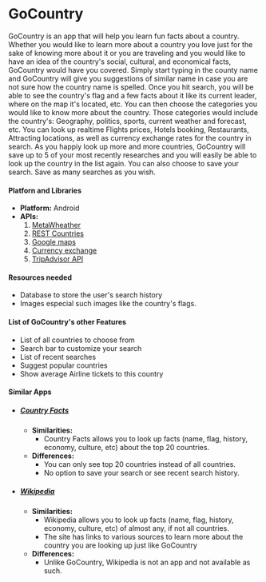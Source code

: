# GoCountry

GoCountry is an app that will help you learn fun facts about a country. Whether you would like to learn more about a country you love just for the sake of knowing more about it or you are traveling and you would like to have an idea of the country's social, cultural, and economical facts, GoCountry would have you covered. Simply start typing in the county name and GoCountry will give you suggestions of similar name in case you are not sure how the country name is spelled. Once you hit search, you will be able to see the country's flag and a few facts about it like its current leader, where on the map it's located, etc. You can then choose the categories you would like to know more about the country. Those categories would include the country's: Geography, politics, sports, current weather and forecast, etc. You can look up realtime Flights prices, Hotels booking, Restaurants, Attracting locations, as well as currency exchange rates for the country in search. As you happiy look up more and more countries, GoCountry will save up to 5 of your most recently researches and you will easily be able to look up the country in the list again. You can also choose to save your search. Save as many searches as you wish. 

#### Platforn and Libraries
  - **Platform:** Android
  - **APIs:**
    1. [MetaWheather](https://www.metaweather.com/api/)
    2. [REST Countries](https://restcountries.eu)
    3. [Google maps](https://cloud.google.com/maps-platform/maps/)
    4. [Currency exchange](https://1forge.com/forex-data-api/api-documentation)
    5. [TripAdvisor API](https://rapidapi.com/apidojo/api/tripadvisor1)
#### Resources needed
  - Database to store the user's search history
  - Images especial such images like the country's flags.
#### List of GoCountry's other Features
  - List of all countries to choose from
  - Search bar to customize your search
  - List of recent searches
  - Suggest popular countries
  - Show average Airline tickets to this country
#### Similar Apps
- ##### [Country Facts](https://play.google.com/store/apps/details?id=com.contenoapps.countryfacts&hl=en_GB)
  - **Similarities:** 
    - Country Facts allows you to look up facts (name, flag, history, economy, culture, etc) about the top 20 countries.
  - **Differences:** 
    - You can only see top 20 countries instead of all countries.
    - No option to save your search or see recent search history.

- ##### [Wikipedia](https://www.wikipedia.org)
  - **Similarities:** 
    - Wikipedia allows you to look up facts (name, flag, history, economy, culture, etc) of almost any, if not all countries.
    - The site has links to various sources to learn more about the country you are looking up just like GoCountry
  - **Differences:**
    - Unlike GoCountry, Wikipedia is not an app and not available as such.